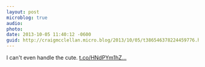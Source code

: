 ```yaml
---
layout: post
microblog: true
audio: 
photo: 
date: 2013-10-05 11:40:12 -0600
guid: http://craigmcclellan.micro.blog/2013/10/05/t386546378224459776.html
---
```

I can't even handle the cute. [t.co/HNdPYm1hZ...](http://t.co/HNdPYm1hZ5)

